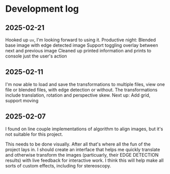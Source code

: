 # Development log

## 2025-02-21
Hooked up `uv`, I'm looking forward to using it.
Productive night:
Blended base image with edge detected image
Support toggling overlay between next and previous image
Cleaned up printed information and prints to console just the user's action


## 2025-02-11
I'm now able to load and save the transformations to multiple files,
view one file or blended files, with edge detection or without.
The transformations include translation, rotation and perspective skew.
Next up:
Add grid, support moving 

## 2025-02-07
I found on line couple implementations of algorithm to align images, but it's not suitable for this project.

This needs to be done visually. After all that's where all the fun of the project lays in.
I should create an interface that helps me quickly translate and otherwise transform the images (particuarly, their EDGE DETECTION results)
with live feedback for interactive work.
I think this will help make all sorts of custom effects, including for stereoscopy.
